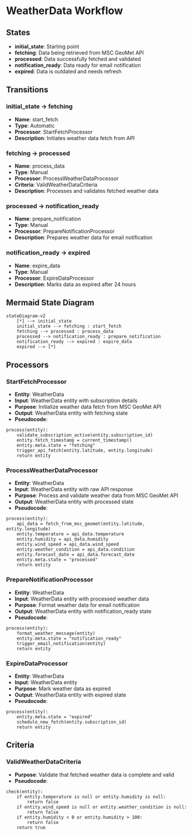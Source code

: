 # WeatherData Workflow

## States
- **initial_state**: Starting point
- **fetching**: Data being retrieved from MSC GeoMet API
- **processed**: Data successfully fetched and validated
- **notification_ready**: Data ready for email notification
- **expired**: Data is outdated and needs refresh

## Transitions

### initial_state → fetching
- **Name**: start_fetch
- **Type**: Automatic
- **Processor**: StartFetchProcessor
- **Description**: Initiates weather data fetch from API

### fetching → processed
- **Name**: process_data
- **Type**: Manual
- **Processor**: ProcessWeatherDataProcessor
- **Criteria**: ValidWeatherDataCriteria
- **Description**: Processes and validates fetched weather data

### processed → notification_ready
- **Name**: prepare_notification
- **Type**: Manual
- **Processor**: PrepareNotificationProcessor
- **Description**: Prepares weather data for email notification

### notification_ready → expired
- **Name**: expire_data
- **Type**: Manual
- **Processor**: ExpireDataProcessor
- **Description**: Marks data as expired after 24 hours

## Mermaid State Diagram
```mermaid
stateDiagram-v2
    [*] --> initial_state
    initial_state --> fetching : start_fetch
    fetching --> processed : process_data
    processed --> notification_ready : prepare_notification
    notification_ready --> expired : expire_data
    expired --> [*]
```

## Processors

### StartFetchProcessor
- **Entity**: WeatherData
- **Input**: WeatherData entity with subscription details
- **Purpose**: Initialize weather data fetch from MSC GeoMet API
- **Output**: WeatherData entity with fetching state
- **Pseudocode**:
```
process(entity):
    validate_subscription_active(entity.subscription_id)
    entity.fetch_timestamp = current_timestamp()
    entity.meta.state = "fetching"
    trigger_api_fetch(entity.latitude, entity.longitude)
    return entity
```

### ProcessWeatherDataProcessor
- **Entity**: WeatherData
- **Input**: WeatherData entity with raw API response
- **Purpose**: Process and validate weather data from MSC GeoMet API
- **Output**: WeatherData entity with processed state
- **Pseudocode**:
```
process(entity):
    api_data = fetch_from_msc_geomet(entity.latitude, entity.longitude)
    entity.temperature = api_data.temperature
    entity.humidity = api_data.humidity
    entity.wind_speed = api_data.wind_speed
    entity.weather_condition = api_data.condition
    entity.forecast_date = api_data.forecast_date
    entity.meta.state = "processed"
    return entity
```

### PrepareNotificationProcessor
- **Entity**: WeatherData
- **Input**: WeatherData entity with processed weather data
- **Purpose**: Format weather data for email notification
- **Output**: WeatherData entity with notification_ready state
- **Pseudocode**:
```
process(entity):
    format_weather_message(entity)
    entity.meta.state = "notification_ready"
    trigger_email_notification(entity)
    return entity
```

### ExpireDataProcessor
- **Entity**: WeatherData
- **Input**: WeatherData entity
- **Purpose**: Mark weather data as expired
- **Output**: WeatherData entity with expired state
- **Pseudocode**:
```
process(entity):
    entity.meta.state = "expired"
    schedule_new_fetch(entity.subscription_id)
    return entity
```

## Criteria

### ValidWeatherDataCriteria
- **Purpose**: Validate that fetched weather data is complete and valid
- **Pseudocode**:
```
check(entity):
    if entity.temperature is null or entity.humidity is null:
        return false
    if entity.wind_speed is null or entity.weather_condition is null:
        return false
    if entity.humidity < 0 or entity.humidity > 100:
        return false
    return true
```
